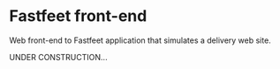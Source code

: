 # Fastfeet front-end

Web front-end to Fastfeet application that simulates a delivery web site.

UNDER CONSTRUCTION...
